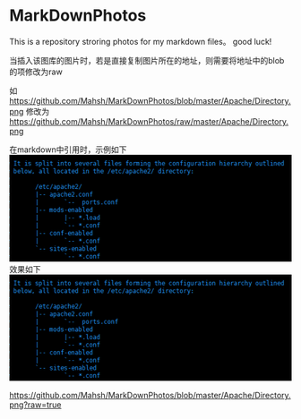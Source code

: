 # MarkDownPhotos

This is a repository stroring photos for my markdown files。
good luck! 

当插入该图库的图片时，若是直接复制图片所在的地址，则需要将地址中的blob的项修改为raw

如     https://github.com/Mahsh/MarkDownPhotos/blob/master/Apache/Directory.png
修改为 https://github.com/Mahsh/MarkDownPhotos/raw/master/Apache/Directory.png

在markdown中引用时，示例如下
*![image](https://github.com/Mahsh/MarkDownPhotos/raw/master/Apache/Directory.png)*
效果如下
![image](https://github.com/Mahsh/MarkDownPhotos/raw/master/Apache/Directory.png)

https://github.com/Mahsh/MarkDownPhotos/blob/master/Apache/Directory.png?raw=true
